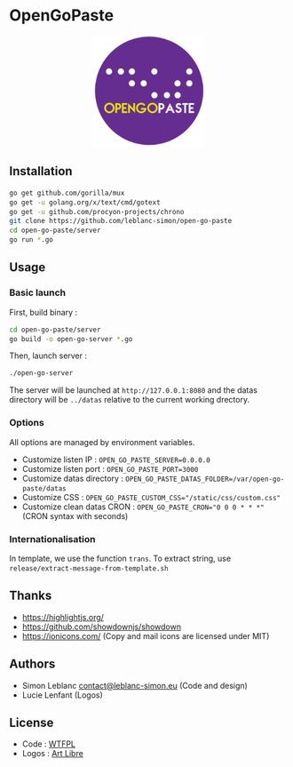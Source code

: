 # OpenGoPaste

<p align="center">
    <img src="assets/img/logo.svg" width="200" height="200" title="OpenGoPaste Logo">
</p>

## Installation

```bash
go get github.com/gorilla/mux
go get -u golang.org/x/text/cmd/gotext
go get -u github.com/procyon-projects/chrono
git clone https://github.com/leblanc-simon/open-go-paste
cd open-go-paste/server
go run *.go
```

## Usage

### Basic launch

First, build binary :

```bash
cd open-go-paste/server
go build -o open-go-server *.go
```

Then, launch server :

```bash
./open-go-server
```

The server will be launched at `http://127.0.0.1:8080` and the datas directory will be `../datas` relative to the current working drectory.

### Options

All options are managed by environment variables.

* Customize listen IP : `OPEN_GO_PASTE_SERVER=0.0.0.0`
* Customize listen port : `OPEN_GO_PASTE_PORT=3000`
* Customize datas directory : `OPEN_GO_PASTE_DATAS_FOLDER=/var/open-go-paste/datas`
* Customize CSS : `OPEN_GO_PASTE_CUSTOM_CSS="/static/css/custom.css"`
* Customize clean datas CRON : `OPEN_GO_PASTE_CRON="0 0 0 * * *"` (CRON syntax with seconds)

### Internationalisation

In template, we use the function `trans`. To extract string, use `release/extract-message-from-template.sh`

## Thanks

* https://highlightjs.org/
* https://github.com/showdownjs/showdown
* https://ionicons.com/ (Copy and mail icons are licensed under MIT)

## Authors

* Simon Leblanc <contact@leblanc-simon.eu> (Code and design)
* Lucie Lenfant (Logos)

## License

* Code : [WTFPL](http://www.wtfpl.net/)
* Logos : [Art Libre](http://artlibre.org/)
